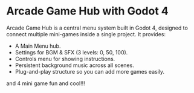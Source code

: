 # Arcade Game Hub with Godot 4
Arcade Game Hub is a central menu system built in Godot 4, designed to connect multiple mini-games inside a single project.
It provides:

- A Main Menu hub.
- Settings for BGM & SFX (3 levels: 0, 50, 100).
- Controls menu for showing instructions.
- Persistent background music across all scenes.
- Plug-and-play structure so you can add more games easily.

and 4 mini game fun and cool!!!
